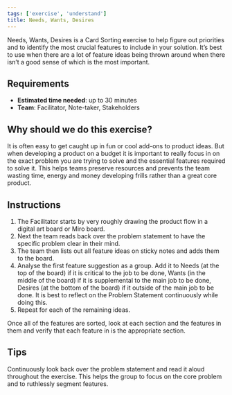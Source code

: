 ```yaml
---
tags: ['exercise', 'understand']
title: Needs, Wants, Desires
---
```


Needs, Wants, Desires is a Card Sorting exercise to help figure out priorities
and to identify the most crucial features to include in your solution. It’s
best to use when there are a lot of feature ideas being thrown around when
there isn’t a good sense of which is the most important.

## Requirements

- **Estimated time needed**: up to 30 minutes
- **Team**: Facilitator, Note-taker, Stakeholders

## Why should we do this exercise?
It is often easy to get caught up in fun or cool add-ons to product ideas. But
when developing a product on a budget it is important to really focus in on the
exact problem you are trying to solve and the essential features required to
solve it. This helps teams preserve resources and prevents the team wasting
time, energy and money developing frills rather than a great core product.

## Instructions

1. The Facilitator starts by very roughly drawing the product flow in a digital
art board or Miro board.
2. Next the team reads back over the problem statement to have the specific
problem clear in their mind.
3. The team then lists out all feature ideas on sticky notes and adds them to the
board.
4. Analyse the first feature suggestion as a group. Add it to Needs (at the top of
the board) if it is critical to the job to be done, Wants (in the middle of the
board) if it is supplemental to the main job to be done, Desires (at the bottom
of the board) if it outside of the main job to be done. It is best to reflect
on the Problem Statement continuously while doing this.
5. Repeat for each of the remaining ideas.

Once all of the features are sorted, look at each section and the features in
them and verify that each feature in is the appropriate section.

## Tips

Continuously look back over the problem statement and read it aloud throughout
the exercise. This helps the group to focus on the core problem and to
ruthlessly segment features.
